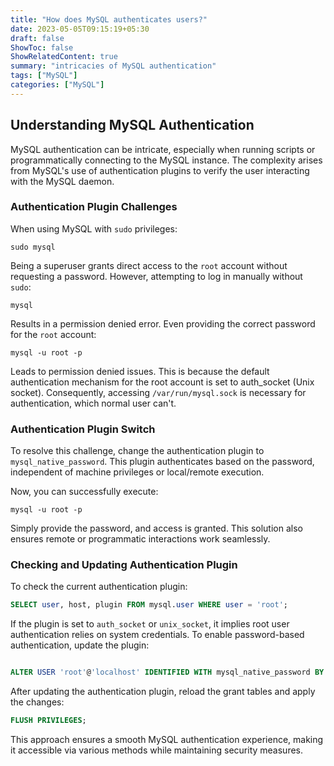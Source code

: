 ```yaml
---
title: "How does MySQL authenticates users?"
date: 2023-05-05T09:15:19+05:30
draft: false
ShowToc: false
ShowRelatedContent: true
summary: "intricacies of MySQL authentication"
tags: ["MySQL"]
categories: ["MySQL"]
---
```


## Understanding MySQL Authentication
MySQL authentication can be intricate, especially when running scripts or programmatically connecting to the MySQL instance. The complexity arises from MySQL's use of authentication plugins to verify the user interacting with the MySQL daemon.

### Authentication Plugin Challenges

When using MySQL with `sudo` privileges:

```shell
sudo mysql
```

Being a superuser grants direct access to the `root` account without requesting a password. However, attempting to log in manually without `sudo`:

```shell
mysql
```

Results in a permission denied error. Even providing the correct password for the `root` account:

```shell
mysql -u root -p
```

Leads to permission denied issues. This is because the default authentication mechanism for the root account is set to auth_socket (Unix socket). Consequently, accessing `/var/run/mysql.sock` is necessary for authentication, which normal user can't.

### Authentication Plugin Switch
To resolve this challenge, change the authentication plugin to `mysql_native_password`. This plugin authenticates based on the password, independent of machine privileges or local/remote execution.

Now, you can successfully execute:

```shell
mysql -u root -p
```
Simply provide the password, and access is granted. This solution also ensures remote or programmatic interactions work seamlessly.

### Checking and Updating Authentication Plugin

To check the current authentication plugin:

```sql
SELECT user, host, plugin FROM mysql.user WHERE user = 'root';
```

If the plugin is set to `auth_socket` or `unix_socket`, it implies root user authentication relies on system credentials. To enable password-based authentication, update the plugin:

```sql

ALTER USER 'root'@'localhost' IDENTIFIED WITH mysql_native_password BY 'new_password';
```

After updating the authentication plugin, reload the grant tables and apply the changes:

```sql
FLUSH PRIVILEGES;
```
This approach ensures a smooth MySQL authentication experience, making it accessible via various methods while maintaining security measures.